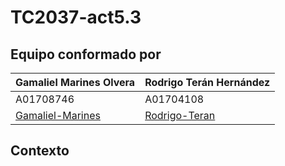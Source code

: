 # TC2037-act5.3

## Equipo conformado por

| Gamaliel Marines Olvera | Rodrigo Terán Hernández |
|-------------------------|-------------------------|
| A01708746    | A01704108    |
| [Gamaliel-Marines](https://github.com/Gamaliel-Marines)| [Rodrigo-Teran](https://github.com/RodrigoTeran)|

## Contexto
